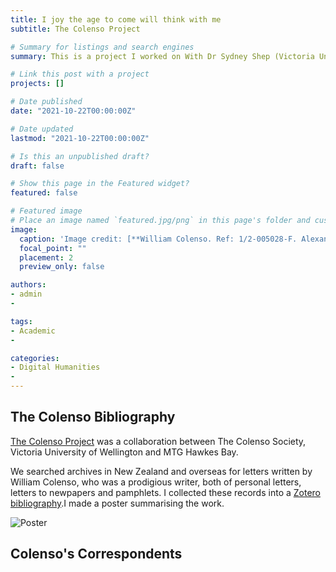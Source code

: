 ```yaml
---
title: I joy the age to come will think with me
subtitle: The Colenso Project

# Summary for listings and search engines
summary: This is a project I worked on With Dr Sydney Shep (Victoria University of Wellington) as Summer Scholar in 2012, and again in 2014-2015 when I had the honour of photographing original letters to William Colenso that were collected by Christopher Parr.

# Link this post with a project
projects: []

# Date published
date: "2021-10-22T00:00:00Z"

# Date updated
lastmod: "2021-10-22T00:00:00Z"

# Is this an unpublished draft?
draft: false

# Show this page in the Featured widget?
featured: false

# Featured image
# Place an image named `featured.jpg/png` in this page's folder and customize its options here.
image:
  caption: 'Image credit: [**William Colenso. Ref: 1/2-005028-F. Alexander Turnbull Library, Wellington, New Zealand. /records/23027634**](https://tiaki.natlib.govt.nz/#details=ecatalogue.139832)'
  focal_point: ""
  placement: 2
  preview_only: false

authors:
- admin
- 

tags:
- Academic
- 

categories:
- Digital Humanities
- 
---
```


## The Colenso Bibliography

[The Colenso Project](http://colensoandtherepublicofletters.weebly.com/about.html) was a collaboration between The Colenso Society, Victoria University of Wellington and MTG Hawkes Bay.

We searched archives in New Zealand and overseas for letters written by William Colenso, who was a prodigious writer, both of personal letters, letters to newpapers and pamphlets. I collected these records into a [Zotero bibliography](https://www.zotero.org/groups/62194/colenso/library).I made a poster summarising the work. 

![Poster](https://user-images.githubusercontent.com/92902219/138439661-277d5f0d-6525-4a07-b3d5-684b739f1ae9.jpg)

## Colenso's Correspondents











